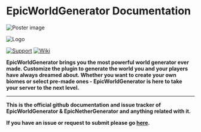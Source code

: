 # EpicWorldGenerator Documentation

![Poster image](http://i.imgur.com/KlqiQeQ.png)

![Logo](http://i.imgur.com/H6kA9jQ.png)

[![Support](http://i.imgur.com/zxrijrp.png)](https://discord.gg/Jq3ecb3)
[![Wiki](http://i.imgur.com/mgSNmwm.png)](https://docs.dynamic-bytes.com)


**EpicWorldGenerator brings you the most powerful world generator ever made. Customize the plugin to generate the world you and your players have always dreamed about. Whether you want to create your own biomes or select pre-made ones - EpicWorldGenerator is here to take your server to the next level.**

---

**This is the official github documentation and issue tracker of EpicWorldGenerator & EpicNetherGenerator and anything related with it.**

**If you have an issue or request to submit please go [here](https://github.com/jonryf/EpicWorldGenerator-documentation/issues/new/choose).**





